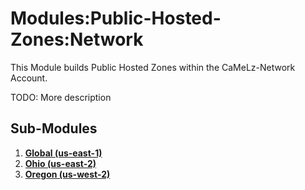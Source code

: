 # Modules:Public-Hosted-Zones:Network
This Module builds Public Hosted Zones within the CaMeLz-Network Account.

TODO: More description

## Sub-Modules

1.  **[Global (us-east-1)](./us-east-1/)**
1.  **[Ohio (us-east-2)](./us-east-2/)**
1.  **[Oregon (us-west-2)](./us-west-2/)**